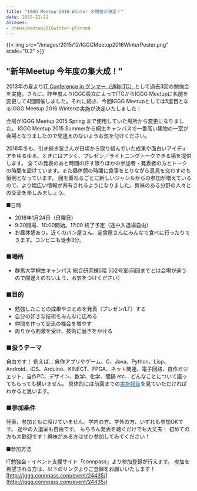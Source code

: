 ```yaml
---
title: "IGGG Meetup 2016 Winter の開催が決定！"
date: 2015-12-22
aliases:
- /news/meetup2016winter-planned
---
```


{{< img src="/images/2015/12/IGGGMeetup2016WinterPoster.png" scale="0.2" >}}

## "新年Meetup 今年度の集大成！"

2013年の夏より[IT Conference in グンマー（通称ITC）](http://itc-gunma.blogspot.jp/)として過去3回の勉強会を実施。さらに、昨年度よりIGGG設立によってITCからIGGG Meetupに名前を変更して4回開催しました。それに続き、今回IGGG Meetupとしては5度目となるIGGG Meetup 2016 Winterの実施が決定いたしました！

会場がIGGG Meetup 2015 Spring まで使用していた場所から変更になりました。 IGGG Meetup 2015 Summerから桐生キャンパスで一番高い建物の一室が会場となりましたので間違えのないようお気を付けください。

2016年冬も、引き続き皆さんが日頃から取り組んでいた成果や面白いアイディアをゆるゆる、ときにはアツく、プレゼン／ライトニングトークできる場を提供します。 全ての発表のあと時間の許す限りほかの参加者・発表者の方とトークの時間を設けています。また昼休憩の時間に食事をとりながら意見を交わすのも恒例となっています。 回を重ねるごとに新しいジャンルからの参加が増えているので、より幅広い情報が共有されるようになりました。興味のある分野の人々との交流を楽しみましょう。

■日時

* 2016年1月24日（日曜日）
* 9:30開場、10:00開始。17:00 終了予定（途中入退場自由）
* お昼休憩あり。近くのパン屋さん、定食屋さんにみんなで食べに行ったりできます。コンビニも徒歩3分。

### ■場所

* 群馬大学桐生キャンパス 総合研究棟5階 502号室(前回までとは会場が違うので間違えのないよう、お気をつけください）

### ■目的

* 勉強したことの成果やまとめを発表（プレゼン/LT）する
* 自分の好きな技術をみんなに広める
* 仲間を作って交流の機会を増やす
* 周りから刺激を受け、技術に磨きをかける

### ■扱うテーマ

自由です！
例えば...
自作アプリやゲーム、C、Java、Python、Lisp、Android、iOS、Arduino、KINECT、FPGA、ネット関連、電子回路、自作ガジェット、自作PC、デザイン、数学、化学、闇鍋 etc…
どんなことについて語ってもらっても構いません。
具体的には前回までの[<span style="color: #0066cc;">実施報告</span>](//www.iggg.org/events/ "Events - IGGG")を見ていただければわかると思います。

### ■参加条件

発表、参加ともに設けていません。学内の方、学外の方、いずれも参加OKです。
途中の入退室も自由です。
もちろん発表を聴くだけでも大丈夫！
初めての方も大歓迎です！興味がある方はぜひ参加してみてください！

■参加方法

IT勉強会・イベント支援サイト「connpass」より参加登録が行えます。
参加を希望される方は、以下のリンクよりご登録をお願いいたします！
[http://iggg.connpass.com/event/24435/](http://iggg.connpass.com/event/24435/)
